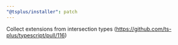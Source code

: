 ```yaml
---
"@tsplus/installer": patch
---
```


Collect extensions from intersection types (https://github.com/ts-plus/typescript/pull/116)
